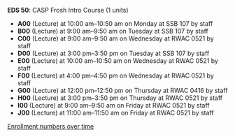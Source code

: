 **EDS 50**: CASP Frosh Intro Course (1 units)

- **A00** (Lecture) at 10:00 am–10:50 am on Monday at SSB 107 by staff
- **B00** (Lecture) at 9:00 am–9:50 am on Tuesday at SSB 107 by staff
- **C00** (Lecture) at 9:00 am–9:50 am on Wednesday at RWAC 0521 by staff
- **D00** (Lecture) at 3:00 pm–3:50 pm on Tuesday at SSB 107 by staff
- **E00** (Lecture) at 10:00 am–10:50 am on Wednesday at RWAC 0521 by staff
- **F00** (Lecture) at 4:00 pm–4:50 pm on Wednesday at RWAC 0521 by staff
- **G00** (Lecture) at 12:00 pm–12:50 pm on Thursday at RWAC 0416 by staff
- **H00** (Lecture) at 3:00 pm–3:50 pm on Thursday at RWAC 0521 by staff
- **I00** (Lecture) at 9:00 am–9:50 am on Friday at RWAC 0521 by staff
- **J00** (Lecture) at 11:00 am–11:50 am on Friday at RWAC 0521 by staff

[Enrollment numbers over time](./EDS50.tsv)
